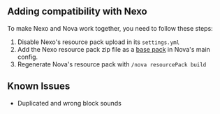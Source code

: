 ## Adding compatibility with Nexo

To make Nexo and Nova work together, you need to follow these steps:

1. Disable Nexo's resource pack upload in its `settings.yml`
2. Add the Nexo resource pack zip file as a [base pack](../setup.md#optional-resourcepack-merging) in Nova's main config.
3. Regenerate Nova's resource pack with `/nova resourcePack build`

## Known Issues

* Duplicated and wrong block sounds